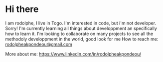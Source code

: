 # Hi there

I am rodolphe, I live in Togo. 
I'm interested in code, but i'm not developer. Sorry! 
I'm currently learning all things about developpment an specifically how to learn it.
I'm looking to collaborate on many projects to see all the methodoly developpment in the world, good look for me
How to reach me: rodolpheakpondeou@gmail.com

More about me: https://www.linkedin.com/in/rodolpheakpondeou/
